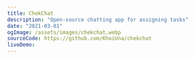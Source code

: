 ```yaml
---
title: ChekChat
description: "Open-source chatting app for assigning tasks"
date: "2021-03-01"
ogImage: /assets/images/chekchat.webp
sourceCode: https://github.com/KhoiUna/chekchat
liveDemo:
---
```

